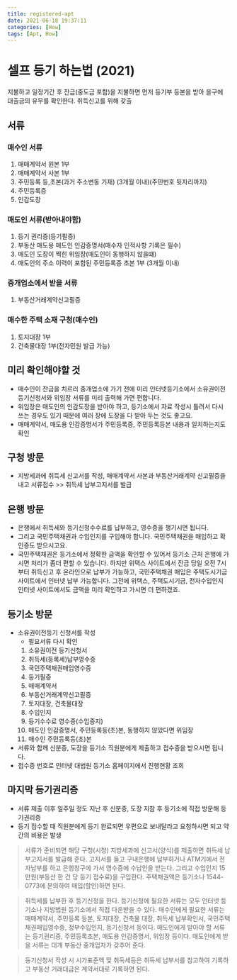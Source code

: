 ```yaml
---
title: registered-apt
date: 2021-06-18 19:37:11
categories: [How]
tags: [Apt, How]
---
```


# 셀프 등기 하는법 (2021)
지불하고 일정기간 후 잔금(중도금 포함)을 지불하면 먼저 등기부 등본을 받아 을구에 대출금의 유무를 확인한다. 취득신고를 위해 갖출 
## 서류
### 매수인 서류
1. 매매계약서 원본 1부 
2. 매매계약서 사본 1부 
3. 주민등록 등,초본(과거 주소변동 기재) (3개월 이내)(주민번호 뒷자리까지)
4. 주민등록증
5. 인감도장

### 매도인 서류(받아내야함)

1. 등기 권리증(등기필증)
2. 부동산 매도용 매도인 인감증명서(매수자 인적사항 기록은 필수)
3. 매도인 도장이 찍힌 위임장(매도인이 동행하지 않을떄)
4. 매도인의 주소 이력이 포함된 주민등록증 초본 1부 (3개월 이내)

### 중개업소에서 받을 서류
1. 부동산거래계약신고필증
### 매수한 주택 소재 구청(매수인)
1. 토지대장 1부
2. 건축물대장 1부(전자민원 발급 가능)

## 미리 확인해야할 것
- 매수인이 잔금을 치르러 중개업소에 가기 전에 미리 인터넷등기소에서 소유권이전등기신청서와 위임장 서류를 미리 출력해 가면 편합니다.
- 위임장은 매도인의 인감도장을 받아야 하고, 등기소에서 자료 작성시 틀려서 다시 쓰는 경우도 있기 때문에 여러 장에 도장을 다 받아 두는 것도 좋고요.
- 매매계약서, 매도용 인감증명서가 주민등록증, 주민등록등본 내용과 일치하는지도 확인
## 구청 방문
- 지방세과에 취득세 신고서를 작성, 매매계약서 사본과 부동산거래계약 신고필증을 내고 서류접수 >> 취득세 납부고지서를 발급
## 은행 방문
- 은행에서 취득세와 등기신청수수료를 납부하고, 영수증을 챙기시면 됩니다.
- 그리고 국민주택채권과 수입인지를 구입해야 합니다.
국민주택채권을 매입하고 확인증도 받으시고요.
- 국민주택채권은 등기소에서 정확한 금액을 확인할 수 있어서 등기소 근처 은행에 가시면 처리가 좀더 편할 수 있습니다.
하지만 위택스 사이트에서 잔금 당일 오전 7시부터 취득신고 후 온라인으로 납부가 가능하고,
국민주택채권 매입은 주택도시기금 사이트에서 인터넷 납부 가능합니다.
그전에 위택스, 주택도시기금, 전자수입인지 인터넷 사이트에서도 금액을 미리 확인하고 가시면 더 편하겠죠.


## 등기소 방문
- 소유권이전등기 신청서를 작성
	- 필요서류 다시 확인
	1. 소유권이전 등기신청서
	2. 취득세(등록세)납부영수증
	3. 국민주택채권매입영수증
	4. 등기필증
	5. 매매계약서
	6. 부동산거래계약신고필증
	7. 토지대장, 건축물대장
	8. 수입인지
	9. 등기수수료 영수증(수입증지)
	10. 매도인 인감증명서, 주민등록등(초)본, 동행하지 않았다면 위임장
	11. 매수인 주민등록등(초)본
- 서류와 함께 신분증, 도장을 등기소 직원분에게 제출하고 접수증을 받으시면 됩니다.
- 접수증 번호로 인터넷 대법원 등기소 홈페이지에서 진행현황 조회

## 마지막 등기권리증
- 서류 제출 이후 일주일 정도 지난 후 신분증, 도장 지참 후 등기소에 직접 방문해 등기권리증
- 등기 접수할 때 직원분에게 등기 완료되면 우편으로 보내달라고 요청하시면 되고 약간의 비용은 발생



> 서류가 준비되면 해당 구청(시청) 지방세과에 신고서(양식)를 제출하면 취득세 납부고지서를 발급해 준다. 고지서를 들고 구내은행에 납부하거나 ATM기에서 전자납부를 하고 은행창구에 가서 영수증에 수납인을 받는다. 그리고 수입인지 15만원(부동산 한 건 당 등기 접수료)을 구입한다. 주택채권액은 등기소나 1544-0773에 문의하여 매입(할인)하면 된다.

> 취득세를 납부한 후 등기신청을 한다. 등기신청에 필요한 서류는 모두 인터넷 등기소나 지방법원 등기소에서 직접 다운받을 수 있다. 매수인에게 필요한 서류는 매매계약서, 주민등록 등본, 토지대장, 건축물 대장, 취득세 납부확인서, 국민주택채권매입영수증, 정부수입인지, 등기신청서 등이다. 매도인에게 받아야 할 서류는 등기권리증, 주민등록초본, 매도용 인감증명서, 위임장 등이다. 매도인에게 받을 서류는 대개 부동산 중개업자가 갖추어 준다.

> 등기신청서 작성 시 시가표준액 및 취득세등은 취득세 납부서를 참고하여 기록하고 부동산 거래대금은 계약서대로 기록하면 된다.
